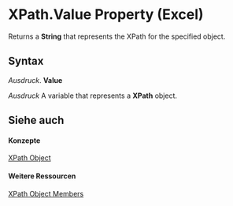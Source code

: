 
# XPath.Value Property (Excel)

Returns a  **String** that represents the XPath for the specified object.


## Syntax

 _Ausdruck_. **Value**

 _Ausdruck_ A variable that represents a **XPath** object.


## Siehe auch


#### Konzepte


[XPath Object](e13f2b3e-cef2-4e3c-f942-5347cf722e2d.md)
#### Weitere Ressourcen


[XPath Object Members](http://msdn.microsoft.com/library/2b598d87-ea67-b3fa-fbae-bb8fd1e22274%28Office.15%29.aspx)